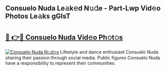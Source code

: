## Consuelo Nuda Le𝚊k𝚎d N𝚞𝚍e - Part-Lwp Vid𝚎o Photos Le𝚊ks gGlsT

# <h2><a href="http://fbf17z8.evod.top/?m=Consuelo+Nuda">🔗 👉🔴 Consuelo Nuda Vid𝚎o Ph𝚘t𝚘s</a></h2>

[![Consuelo Nuda N𝚞d𝚎s](https://i.imgur.com/8V9OHl7.gif)](http://fbf17z8.evod.top/?m=Consuelo+Nuda)
Lifestyle and dance enthusiast Consuelo Nuda sharing their passion through social media. Public figures Consuelo Nuda have a responsibility to represent their communities. 
